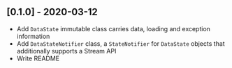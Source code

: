 ## [0.1.0] - 2020-03-12

* Add `DataState` immutable class carries data, loading and exception information
* Add `DataStateNotifier` class, a `StateNotifier` for `DataState` objects that additionally supports a Stream API
* Write README